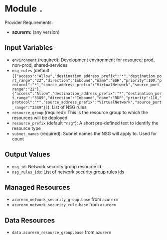 
# Module `.`

Provider Requirements:
* **azurerm:** (any version)

## Input Variables
* `environment` (required): Development environment for resource; prod, non-prod, shared-services
* `nsg_rules` (default `[{"access":"Allow","destination_address_prefix":"*","destination_port_range":"22","direction":"Inbound","name":"SSH","priority":100,"protocol":"*","source_address_prefix":"VirtualNetwork","source_port_range":"22"},{"access":"Allow","destination_address_prefix":"*","destination_port_range":"3389","direction":"Inbound","name":"RDP","priority":110,"protocol":"*","source_address_prefix":"VirtualNetwork","source_port_range":"3389"}]`): List of NSG rules
* `resource_group` (required): This is the resource group to which the resources will be deployed
* `resource_prefix` (default `"nsg"`): A short pre-defined text to identify the resource type
* `subnet_names` (required): Subnet names the NSG will apply to. Used for count

## Output Values
* `nsg_id`: Network security group resource id
* `nsg_rules_ids`: List of network security group rules ids

## Managed Resources
* `azurerm_network_security_group.base` from `azurerm`
* `azurerm_network_security_rule.base` from `azurerm`

## Data Resources
* `data.azurerm_resource_group.base` from `azurerm`

